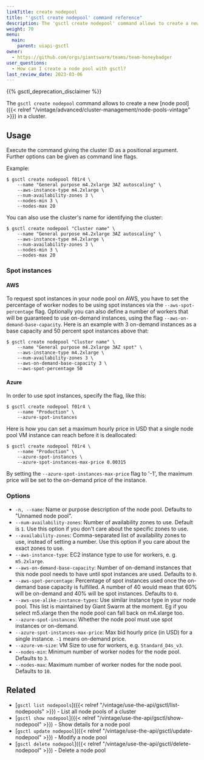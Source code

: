 ```yaml
---
linkTitle: create nodepool
title: "'gsctl create nodepool' command reference"
description: The 'gsctl create nodepool' command allows to create a new pool of worker nodes in cluster.
weight: 70
menu:
  main:
    parent: uiapi-gsctl
owner:
  - https://github.com/orgs/giantswarm/teams/team-honeybadger
user_questions:
  - How can I create a node pool with gsctl?
last_review_date: 2023-03-06
---
```


{{% gsctl_deprecation_disclaimer %}}

The `gsctl create nodepool` command allows to create a new [node pool]({{< relref "/vintage/advanced/cluster-management/node-pools-vintage" >}}) in a cluster.

## Usage

Execute the command giving the cluster ID as a positional argument. Further options can be given as command line flags.

Example:

```nohighlight
$ gsctl create nodepool f01r4 \
    --name "General purpose m4.2xlarge 3AZ autoscaling" \
    --aws-instance-type m4.2xlarge \
    --num-availability-zones 3 \
    --nodes-min 3 \
    --nodes-max 20
```

You can also use the cluster's name for identifying the cluster:

```nohighlight
$ gsctl create nodepool "Cluster name" \
    --name "General purpose m4.2xlarge 3AZ autoscaling" \
    --aws-instance-type m4.2xlarge \
    --num-availability-zones 3 \
    --nodes-min 3 \
    --nodes-max 20
```

### Spot instances

#### AWS

To request spot instances in your node pool on AWS, you have to set the percentage of worker nodes to be using spot instances via the `--aws-spot-percentage` flag. Optionally you can also define a number of workers that will be guaranteed to use on-demand instances, using the flag `--aws-on-demand-base-capacity`. Here is an example with 3 on-demand instances as a base capacity and 50 percent spot instances above that:

```nohighlight
$ gsctl create nodepool "Cluster name" \
    --name "General purpose m4.2xlarge 3AZ spot" \
    --aws-instance-type m4.2xlarge \
    --num-availability-zones 3 \
    --aws-on-demand-base-capacity 3 \
    --aws-spot-percentage 50
```

#### Azure

In order to use spot instances, specify the flag, like this:

```nohighlight
$ gsctl create nodepool f01r4 \
    --name "Production" \
    --azure-spot-instances
```

Here is how you can set a maximum hourly price in USD that a single node pool VM instance can reach before it is deallocated:

```nohighlight
$ gsctl create nodepool f01r4 \
    --name "Production" \
    --azure-spot-instances \
    --azure-spot-instances-max-price 0.00315
```

By setting the `--azure-spot-instances-max-price` flag to '-1', the maximum price will be set to the on-demand price of the instance.

### Options

- `-n, --name`: Name or purpose description of the node pool. Defaults to "Unnamed node pool".
- `--num-availability-zones`: Number of availability zones to use. Default is `1`. Use this option if you don't care about the specific zones to use.
- `--availability-zones`: Comma-separated list of availability zones to use, instead of setting a number. Use this option if you care about the exact zones to use.
- `--aws-instance-type`: EC2 instance type to use for workers, e. g. `m5.2xlarge`.
- `--aws-on-demand-base-capacity`: Number of on-demand instances that this node pool needs to have until spot instances are used. Defaults to `0`.
- `--aws-spot-percentage`: Percentage of spot instances used once the on-demand base capacity is fulfilled. A number of 40 would mean that 60% will be on-demand and 40% will be spot instances. Defaults to `0`.
- `--aws-use-alike-instance-types`: Use similar instance type in your node pool. This list is maintained by Giant Swarm at the moment. Eg if you select m5.xlarge then the node pool can fall back on m4.xlarge too.
- `--azure-spot-instances`: Whether the node pool must use spot instances or on-demand.
- `--azure-spot-instances-max-price`: Max bid hourly price (in USD) for a single instance. `-1` means on-demand price.
- `--azure-vm-size`: VM Size to use for workers, e.g. `Standard_D4s_v3`.
- `--nodes-min`: Minimum number of worker nodes for the node pool. Defaults to `3`.
- `--nodes-max`: Maximum number of worker nodes for the node pool. Defaults to `10`.

## Related

- [`gsctl list nodepools`]({{< relref "/vintage/use-the-api/gsctl/list-nodepools" >}}) - List all node pools of a cluster
- [`gsctl show nodepool`]({{< relref "/vintage/use-the-api/gsctl/show-nodepool" >}}) - Show details for a node pool
- [`gsctl update nodepool`]({{< relref "/vintage/use-the-api/gsctl/update-nodepool" >}}) - Modify a node pool
- [`gsctl delete nodepool`]({{< relref "/vintage/use-the-api/gsctl/delete-nodepool" >}}) - Delete a node pool
